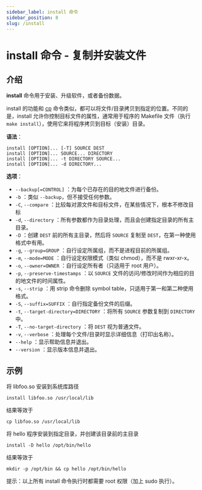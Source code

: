 ```yaml
---
sidebar_label: install 命令
sidebar_position: 8
slug: /install
---
```


# install 命令 - 复制并安装文件



## 介绍

**install** 命令用于安装、升级软件，或者备份数据。

install 的功能和 [cp](/linux-command/cp) 命令类似，都可以将文件/目录拷贝到指定的位置。不同的是，install 允许你控制目标文件的属性，通常用于程序的 Makefile 文件（执行 `make install`），使用它来将程序拷贝到目标（安装）目录。

**语法**：

```shell
install [OPTION]... [-T] SOURCE DEST
install [OPTION]... SOURCE... DIRECTORY
install [OPTION]... -t DIRECTORY SOURCE...
install [OPTION]... -d DIRECTORY...
```

**选项**：

- `--backup[=CONTROL]` ：为每个已存在的目的地文件进行备份。
- `-b` ：类似 `--backup`，但不接受任何参数。
- `-C`, `--compare` ：比较每对源文件和目标文件，在某些情况下，根本不修改目标
- `-d`, `--directory` ：所有参数都作为目录处理，而且会创建指定目录的所有主目录。
- `-D` ：创建 `DEST` 前的所有主目录，然后将 `SOURCE` 复制至 `DEST`，在第一种使用格式中有用。
- `-g`, `--group=GROUP` ：自行设定所属组，而不是进程目前的所属组。
- `-m`, `--mode=MODE` ：自行设定权限模式（类似 chmod），而不是 rwxr-xr-x。
- `-o`, `--owner=OWNER` ：自行设定所有者（只适用于 root 用户）。
- `-p`, `--preserve-timestamps` ：以 `SOURCE` 文件的访问/修改时间作为相应的目的地文件的时间属性。
- `-s`, `--strip` ：用 strip 命令删除 symbol table，只适用于第一和第二种使用格式。
- `-S`, `--suffix=SUFFIX` ：自行指定备份文件的后缀。
- `-t`, `--target-directory=DIRECTORY` ：将所有 `SOURCE` 参数复制到 `DIRECTORY` 中。
- `-T`, `--no-target-directory` ：将 `DEST` 视为普通文件。
- `-v`, `--verbose` ：处理每个文件/目录时显示详细信息（打印出名称）。
- `--help` ：显示帮助信息并退出。
- `--version` ：显示版本信息并退出。



## 示例

将 libfoo.so 安装到系统库路径

```shell
install libfoo.so /usr/local/lib
```

结果等效于

```shell
cp libfoo.so /usr/local/lib
```

将 hello 程序安装到指定目录，并创建该目录前的主目录

```shell
install -D hello /opt/bin/hello
```

结果等效于

```shell
mkdir -p /opt/bin && cp hello /opt/bin/hello
```

提示：以上所有 install 命令执行时都需要 root 权限（加上 sudo 执行）。

